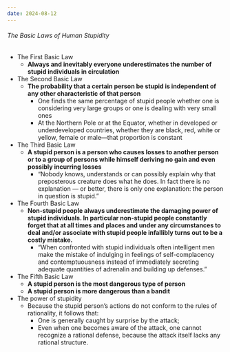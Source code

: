 ```yaml
---
date: 2024-08-12
---
```

###### The Basic Laws of Human Stupidity
- The First Basic Law
	- **Always and inevitably everyone underestimates the number of stupid individuals in circulation**
- The Second Basic Law
	- **The probability that a certain person be stupid is independent of any other characteristic of that person**
		- One finds the same percentage of stupid people whether one is considering very large groups or one is dealing with very small ones
		- At the Northern Pole or at the Equator, whether in developed or underdeveloped countries, whether they are black, red, white or yellow, female or male—that proportion is constant
- The Third Basic Law
	- **A stupid person is a person who causes losses to another person or to a group of persons while himself deriving no gain and even possibly incurring losses**
		- “Nobody knows, understands or can possibly explain why that preposterous creature does what he does. In fact there is no explanation — or better, there is only one explanation: the person in question is stupid.”
- The Fourth Basic Law
	- **Non-stupid people always underestimate the damaging power of stupid individuals. In particular non-stupid people constantly forget that at all times and places and under any circumstances to deal and/or associate with stupid people infallibly turns out to be a costly mistake.**
		- “When confronted with stupid individuals often intelligent men make the mistake of indulging in feelings of self-complacency and contemptuousness instead of immediately secreting adequate quantities of adrenalin and building up defenses.”
- The Fifth Basic Law
	- **A stupid person is the most dangerous type of person**
	- **A stupid person is more dangerous than a bandit**
- The power of stupidity
	- Because the stupid person’s actions do not conform to the rules of rationality, it follows that:
		- One is generally caught by surprise by the attack;
		- Even when one becomes aware of the attack, one cannot recognize a rational defense, because the attack itself lacks any rational structure.